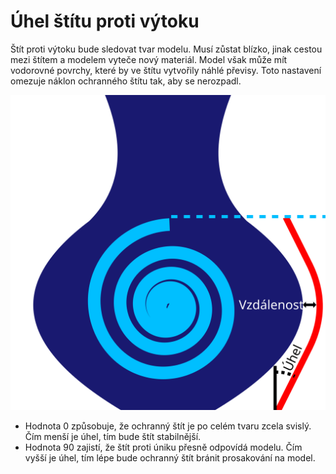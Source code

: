 Úhel štítu proti výtoku
====
Štít proti výtoku bude sledovat tvar modelu. Musí zůstat blízko, jinak cestou mezi štítem a modelem vyteče nový materiál. Model však může mít vodorovné povrchy, které by ve štítu vytvořily náhlé převisy. Toto nastavení omezuje náklon ochranného štítu tak, aby se nerozpadl.

![Namísto sledování modelu dolů a nahoru není strmější než zadaný úhel](../images/ooze_shield_cs.svg)

* Hodnota 0 způsobuje, že ochranný štít je po celém tvaru zcela svislý. Čím menší je úhel, tím bude štít stabilnější.
* Hodnota 90 zajistí, že štít proti úniku přesně odpovídá modelu. Čím vyšší je úhel, tím lépe bude ochranný štít bránit prosakování na model.
